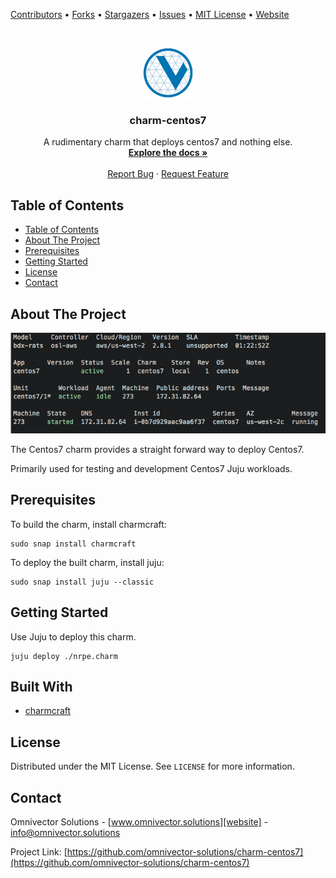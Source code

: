 <!--
*** This document uses markdown "reference style" links for readability.
*** Reference links are enclosed in brackets [ ] instead of parentheses ( ).
*** See bellow for the declaration of the reference variables
*** for contributors-url, forks-url, etc. Find and replace "repo_template" with your repo name
*** https://www.markdownguide.org/basic-syntax/#reference-style-links
-->

<!-- MARKDOWN LINKS & IMAGES -->
<!-- https://www.markdownguide.org/basic-syntax/#reference-style-links -->

[contributors-url]: https://github.com/omnivector-solutions/charm-centos7/graphs/contributors
[forks-url]: https://github.com/omnivector-solutions/charm-centos7/network/members
[stars-url]: https://github.com/omnivector-solutions/charm-centos7/stargazers
[issues-url]: https://github.com/omnivector-solutions/charm-centos7/issues
[license-url]: https://github.com/omnivector-solutions/charm-centos7/blob/master/LICENSE.txt
[website]: https://www.omnivector.solutions
[product-screenshot]: .images/screenshot.png

[Contributors][contributors-url] •
[Forks][forks-url] •
[Stargazers][stars-url] •
[Issues][issues-url] •
[MIT License][license-url] •
[Website][website]

<!-- PROJECT LOGO -->
<br />
<p align="center">
  <a href="https://github.com/omnivector-solutions/charm-centos7">
    <img src=".images/logo.png" alt="Logo" width="80" height="80">
  </a>

  <h3 align="center">charm-centos7</h3>

  <p align="center">
   A rudimentary charm that deploys centos7 and nothing else.
    <br />
    <a href="https://github.com/omnivector-solutions/charm-centos7"><strong>Explore the docs »</strong></a>
    <br />
    <br />
    <a href="https://github.com/omnivector-solutions/charm-centos7/issues">Report Bug</a>
    ·
    <a href="https://github.com/omnivector-solutions/charm-centos7/issues">Request Feature</a>
  </p>
</p>

<!-- TABLE OF CONTENTS -->

## Table of Contents

- [Table of Contents](#table-of-contents)
- [About The Project](#about-the-project)
- [Prerequisites](#prerequisites)
- [Getting Started](#getting-started)
- [License](#license)
- [Contact](#contact)

<!-- ABOUT THE PROJECT -->

## About The Project

[![charm-centos7 Screen Shot][product-screenshot]](https://github.com/omnivector-solutions/charm-centos7)

The Centos7 charm provides a straight forward way to deploy Centos7.

Primarily used for testing and development Centos7 Juju workloads.

## Prerequisites
To build the charm, install charmcraft:

    sudo snap install charmcraft

To deploy the built charm, install juju:

    sudo snap install juju --classic

## Getting Started
Use Juju to deploy this charm.

    juju deploy ./nrpe.charm

## Built With

- [charmcraft](https://github.com/canonical/charmcraft)

## License

Distributed under the MIT License. See `LICENSE` for more information.

<!-- CONTACT -->

## Contact

Omnivector Solutions - [www.omnivector.solutions][website] - <info@omnivector.solutions>

Project Link: [https://github.com/omnivector-solutions/charm-centos7](https://github.com/omnivector-solutions/charm-centos7)
